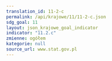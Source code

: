 ```yaml
---
translation_id: 11-2-c
permalink: /api/krajowe/11/11-2-c.json
sdg_goal: 11
layout: json_krajowe_goal_indicator
indicator: "11.2.c"
zmienne: ogółem
kategorie: null
source_url: www.stat.gov.pl
---
```

